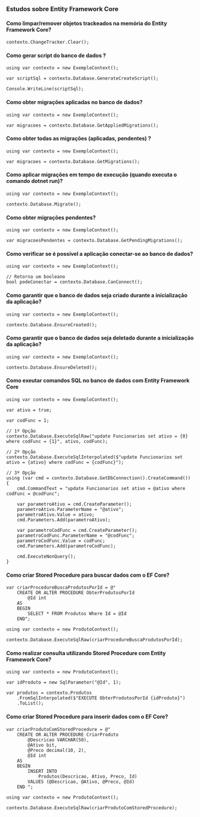 ### Estudos sobre Entity Framework Core

#### Como limpar/remover objetos trackeados na memória do Entity Framework Core?
```
contexto.ChangeTracker.Clear();
```

#### Como gerar script do banco de dados ?
```
using var contexto = new ExemploContext();

var scriptSql = contexto.Database.GenerateCreateScript();

Console.WriteLine(scriptSql);
```
#### Como obter migrações aplicadas no banco de dados?
```
using var contexto = new ExemploContext();

var migracoes = contexto.Database.GetAppliedMigrations();
```
#### Como obter todas as migrações (aplicadas, pendentes) ?
```
using var contexto = new ExemploContext();

var migracoes = contexto.Database.GetMigrations();
```

#### Como aplicar migrações em tempo de execução (quando executa o comando dotnet run)?
```
using var contexto = new ExemploContext();

contexto.Database.Migrate();
```

#### Como obter migrações pendentes?
```
using var contexto = new ExemploContext();

var migracoesPendentes = contexto.Database.GetPendingMigrations();
```

#### Como verificar se é possível a aplicação conectar-se ao banco de dados?
```
using var contexto = new ExemploContext();

// Retorna um booleano
bool podeConectar = contexto.Database.CanConnect();
```

#### Como garantir que o banco de dados seja criado durante a inicialização da aplicação?
```
using var contexto = new ExemploContext();

contexto.Database.EnsureCreated();
```

#### Como garantir que o banco de dados seja deletado durante a inicialização da aplicação?
```
using var contexto = new ExemploContext();

contexto.Database.EnsureDeleted();
```

#### Como exeutar comandos SQL no banco de dados com Entity Framework Core
```
using var contexto = new ExemploContext();

var ativo = true;

var codFunc = 1;

// 1º Opção
contexto.Database.ExecuteSqlRaw("update Funcionarios set ativo = {0} where codFunc = {1}", ativo, codFunc);

// 2º Opção
contexto.Database.ExecuteSqlInterpolated($"update Funcionarios set ativo = {ativo} where codFunc = {codFunc}");

// 3º Opção
using (var cmd = contexto.Database.GetDbConnection().CreateCommand())
{
    cmd.CommandText = "update Funcionarios set ativo = @ativo where codFunc = @codFunc";

    var parametroAtivo = cmd.CreateParameter();
    parametroAtivo.ParameterName = "@ativo";
    parametroAtivo.Value = ativo;
    cmd.Parameters.Add(parametroAtivo);

    var parametroCodFunc = cmd.CreateParameter();
    parametroCodFunc.ParameterName = "@codFunc";
    parametroCodFunc.Value = codFunc;
    cmd.Parameters.Add(parametroCodFunc);

    cmd.ExecuteNonQuery();
}
```

#### Como criar Stored Procedure para buscar dados com o EF Core?
```
var criarProcedureBuscaProdutosPorId = @"
    CREATE OR ALTER PROCEDURE ObterProdutosPorId
        @Id int
    AS
    BEGIN
        SELECT * FROM Produtos Where Id = @Id
    END";

using var contexto = new ProdutoContext();

contexto.Database.ExecuteSqlRaw(criarProcedureBuscaProdutosPorId);
```
#### Como realizar consulta utilizando Stored Procedure com Entity Framework Core?
```
using var contexto = new ProdutoContext();

var idProduto = new SqlParameter("@Id", 1);

var produtos = contexto.Produtos
    .FromSqlInterpolated($"EXECUTE ObterProdutosPorId {idProduto}")
    .ToList();
```
#### Como criar Stored Procedure para inserir dados com o EF Core?
```
var criarProdutoComStoredProcedure = @"
    CREATE OR ALTER PROCEDURE CriarProduto
        @Descricao VARCHAR(50),
        @Ativo bit,
        @Preco decimal(10, 2),
        @Id int
    AS
    BEGIN
        INSERT INTO 
            Produtos(Descricao, Ativo, Preco, Id) 
        VALUES (@Descricao, @Ativo, @Preco, @Id)
    END ";

using var contexto = new ProdutoContext();

contexto.Database.ExecuteSqlRaw(criarProdutoComStoredProcedure);
```


